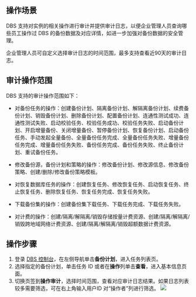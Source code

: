 
## 操作场景
DBS 支持对实例的相关操作进行审计并提供审计日志，以便企业管理人员查询哪些员工操作过 DBS 的备份数据及对应详情，如进一步加强对备份数据的安全管理。

企业管理人员可自定义选择审计日志的时间范围，最多支持查看近90天的审计日志。

## 审计操作范围

DBS 支持的审计操作范围如下：

- 对备份任务的操作：创建备份计划、隔离备份计划、解隔离备份计划、续费备份计划、销毁备份计划、删除备份计划、配置备份计划、连通性测试成功、连通性测试失败、启动校验任务、校验任务成功、校验任务失败、启动备份计划、开启增量备份、关闭增量备份、暂停备份计划、恢复备份计划、启动备份任务、手动发起全量备份、全量备份任务完成、全量备份任务失败、增量备份任务完成、增量备份任务失败、备份任务完成、备份任务失败、终止备份计划、重试备份任务。
- 修改备份源，备份计划和策略的操作：修改备份计划、修改源信息、修改备份策略、创建/删除/修改备份策略模板。

- 对恢复数据库任务的操作：创建恢复任务、修改恢复任务、启动恢复任务、终止恢复任务、删除恢复任务、恢复任务完成、恢复任务失败。

- 下载备份集的操作：创建备份集下载任务、下载任务完成、下载任务失败。

- 对计费的操作：创建/隔离/解隔离/销毁存储按量计费资源、创建/隔离/解隔离/销毁跨地域网络计费资源、创建/隔离/解隔离/销毁超额数据计费资源。

## 操作步骤
1. 登录 [DBS 控制台](https://console.cloud.tencent.com/dbs)，在左侧导航单击**备份计划**，进入任务列表页。
2. 选择指定的备份计划，单击任务 ID 或者在**操作**列单击**查看**，进入基本信息页面。
3. 切换页签到**操作审计**，选择时间范围，查看对应审计日志结果。如果日志列表较多需要筛选，可在右上角输入用户ID 对“操作者”列进行筛选。
![](https://qcloudimg.tencent-cloud.cn/raw/b25caa223892a920ac3aff2be0999bdb.png)